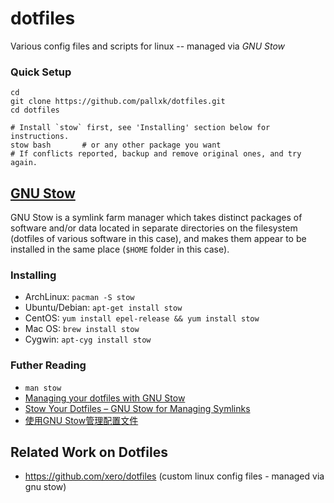 # dotfiles
Various config files and scripts for linux -- managed via *GNU Stow*

### Quick Setup
```
cd
git clone https://github.com/pallxk/dotfiles.git
cd dotfiles

# Install `stow` first, see 'Installing' section below for instructions.
stow bash       # or any other package you want
# If conflicts reported, backup and remove original ones, and try again.
```


## [GNU Stow](https://www.gnu.org/software/stow/)
GNU Stow is a symlink farm manager which takes distinct packages of software and/or data located in separate directories on the filesystem (dotfiles of various software in this case), and makes them appear to be installed in the same place (`$HOME` folder in this case).

### Installing

* ArchLinux: `pacman -S stow`
* Ubuntu/Debian: `apt-get install stow`
* CentOS: `yum install epel-release && yum install stow`
* Mac OS: `brew install stow`
* Cygwin: `apt-cyg install stow`

### Futher Reading
* `man stow`
* [Managing your dotfiles with GNU Stow](http://codyreichert.github.io/blog/2015/07/07/managing-your-dotfiles-with-gnu-stow/)
* [Stow Your Dotfiles – GNU Stow for Managing Symlinks](http://spin.atomicobject.com/2014/12/26/manage-dotfiles-gnu-stow/)
* [使用GNU Stow管理配置文件](http://ruoshan.github.io/archive/2013/10/30/gnu-stow.html)


## Related Work on Dotfiles
* https://github.com/xero/dotfiles (custom linux config files - managed via gnu stow)
